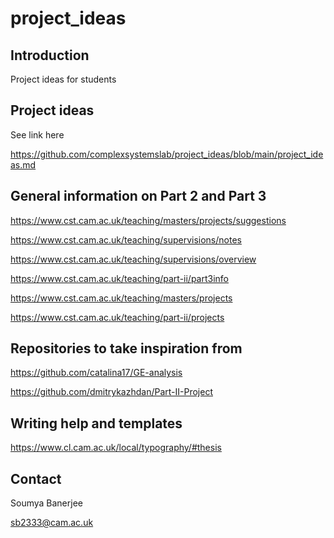# project_ideas

## Introduction

Project ideas for students

## Project ideas

See link here

https://github.com/complexsystemslab/project_ideas/blob/main/project_ideas.md


## General information on Part 2 and Part 3 

https://www.cst.cam.ac.uk/teaching/masters/projects/suggestions

https://www.cst.cam.ac.uk/teaching/supervisions/notes

https://www.cst.cam.ac.uk/teaching/supervisions/overview

https://www.cst.cam.ac.uk/teaching/part-ii/part3info

https://www.cst.cam.ac.uk/teaching/masters/projects

https://www.cst.cam.ac.uk/teaching/part-ii/projects


## Repositories to take inspiration from

https://github.com/catalina17/GE-analysis

https://github.com/dmitrykazhdan/Part-II-Project


## Writing help and templates

https://www.cl.cam.ac.uk/local/typography/#thesis


## Contact

Soumya Banerjee

sb2333@cam.ac.uk

